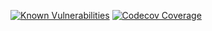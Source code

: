 [![Known Vulnerabilities](https://snyk.io/test/github/JuanGro/etymos-backend/badge.svg)](https://snyk.io/test/github/JuanGro/etymos-backend)
[![Codecov Coverage](https://img.shields.io/codecov/c/github/JuanGro/etymos-backend/coverage.svg)](https://codecov.io/gh/JuanGro/etymos-backend/)